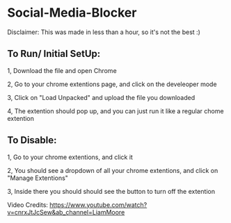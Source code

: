 # Social-Media-Blocker

Disclaimer: This was made in less than a hour, so it's not the best :)

## To Run/ Initial SetUp:

1, Download the file and open Chrome

2, Go to your chrome extentions page, and click on the develeoper mode

3, Click on "Load Unpacked" and upload the file you downloaded

4, The extention should pop up, and you can just run it like a regular chome extention 

## To Disable:

1, Go to your chrome extentions, and click it

2, You should see a dropdown of all your chrome extentions, and click on "Manage Extentions"

3, Inside there you should should see the button to turn off the extention




Video Credits: https://www.youtube.com/watch?v=cnrxJtJcSew&ab_channel=LiamMoore
